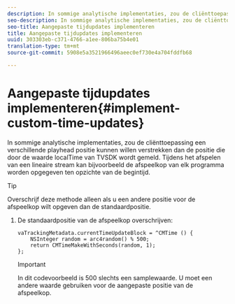 ```yaml
---
description: In sommige analytische implementaties, zou de cliënttoepassing een verschillende playhead positie kunnen willen verstrekken dan de positie die door de waarde localTime van TVSDK wordt gemeld. Tijdens het afspelen van een lineaire stream kan bijvoorbeeld de afspeelkop van elk programma worden opgegeven ten opzichte van de begintijd.
seo-description: In sommige analytische implementaties, zou de cliënttoepassing een verschillende playhead positie kunnen willen verstrekken dan de positie die door de waarde localTime van TVSDK wordt gemeld. Tijdens het afspelen van een lineaire stream kan bijvoorbeeld de afspeelkop van elk programma worden opgegeven ten opzichte van de begintijd.
seo-title: Aangepaste tijdupdates implementeren
title: Aangepaste tijdupdates implementeren
uuid: 303303eb-c371-4766-a1ee-806ba75b4e01
translation-type: tm+mt
source-git-commit: 5908e5a3521966496aeec0ef730e4a704fddfb68

---
```



# Aangepaste tijdupdates implementeren{#implement-custom-time-updates}

In sommige analytische implementaties, zou de cliënttoepassing een verschillende playhead positie kunnen willen verstrekken dan de positie die door de waarde localTime van TVSDK wordt gemeld. Tijdens het afspelen van een lineaire stream kan bijvoorbeeld de afspeelkop van elk programma worden opgegeven ten opzichte van de begintijd.

>[!TIP]
>
>Overschrijf deze methode alleen als u een andere positie voor de afspeelkop wilt opgeven dan de standaardpositie.

1. De standaardpositie van de afspeelkop overschrijven:

   ```
   vaTrackingMetadata.currentTimeUpdateBlock = ^CMTime () { 
       NSInteger random = arc4random() % 500;  
       return CMTimeMakeWithSeconds(random, 1); 
   };
   ```

   >[!IMPORTANT]
   >
   >In dit codevoorbeeld is 500 slechts een samplewaarde. U moet een andere waarde gebruiken voor de aangepaste positie van de afspeelkop.


